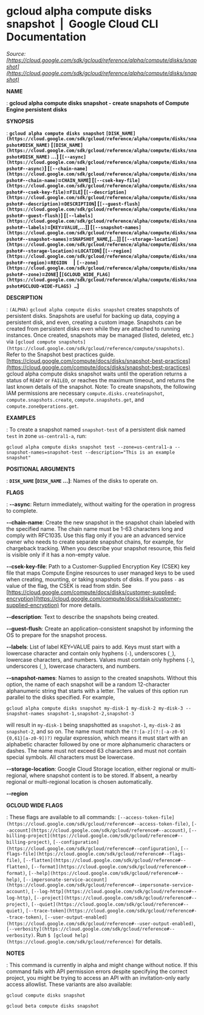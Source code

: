 # gcloud alpha compute disks snapshot  |  Google Cloud CLI Documentation

*Source: [https://cloud.google.com/sdk/gcloud/reference/alpha/compute/disks/snapshot](https://cloud.google.com/sdk/gcloud/reference/alpha/compute/disks/snapshot)*

**NAME**

: **gcloud alpha compute disks snapshot - create snapshots of Compute Engine persistent disks**

**SYNOPSIS**

: **`gcloud alpha compute disks snapshot` `[DISK_NAME](https://cloud.google.com/sdk/gcloud/reference/alpha/compute/disks/snapshot#DISK_NAME)` [`[DISK_NAME](https://cloud.google.com/sdk/gcloud/reference/alpha/compute/disks/snapshot#DISK_NAME)` …] [`[--async](https://cloud.google.com/sdk/gcloud/reference/alpha/compute/disks/snapshot#--async)`] [`[--chain-name](https://cloud.google.com/sdk/gcloud/reference/alpha/compute/disks/snapshot#--chain-name)`=`CHAIN_NAME`] [`[--csek-key-file](https://cloud.google.com/sdk/gcloud/reference/alpha/compute/disks/snapshot#--csek-key-file)`=`FILE`] [`[--description](https://cloud.google.com/sdk/gcloud/reference/alpha/compute/disks/snapshot#--description)`=`DESCRIPTION`] [`[--guest-flush](https://cloud.google.com/sdk/gcloud/reference/alpha/compute/disks/snapshot#--guest-flush)`] [`[--labels](https://cloud.google.com/sdk/gcloud/reference/alpha/compute/disks/snapshot#--labels)`=[`KEY`=`VALUE`,…]] [`[--snapshot-names](https://cloud.google.com/sdk/gcloud/reference/alpha/compute/disks/snapshot#--snapshot-names)`=`SNAPSHOT_NAME`,[…]] [`[--storage-location](https://cloud.google.com/sdk/gcloud/reference/alpha/compute/disks/snapshot#--storage-location)`=`LOCATION`] [`[--region](https://cloud.google.com/sdk/gcloud/reference/alpha/compute/disks/snapshot#--region)`=`REGION`     | `[--zone](https://cloud.google.com/sdk/gcloud/reference/alpha/compute/disks/snapshot#--zone)`=`ZONE`] [`[GCLOUD_WIDE_FLAG](https://cloud.google.com/sdk/gcloud/reference/alpha/compute/disks/snapshot#GCLOUD-WIDE-FLAGS) …`]**

**DESCRIPTION**

: `(ALPHA)` `gcloud alpha compute disks snapshot` creates
snapshots of persistent disks. Snapshots are useful for backing up data, copying
a persistent disk, and even, creating a custom image. Snapshots can be created
from persistent disks even while they are attached to running instances. Once
created, snapshots may be managed (listed, deleted, etc.) via `[gcloud compute
snapshots](https://cloud.google.com/sdk/gcloud/reference/compute/snapshots)`.
Refer to the Snapshot best practices guide. [https://cloud.google.com/compute/docs/disks/snapshot-best-practices](https://cloud.google.com/compute/docs/disks/snapshot-best-practices)
gcloud alpha compute disks snapshot waits until the operation returns a status
of `READY` or `FAILED`, or reaches the maximum timeout,
and returns the last known details of the snapshot.
Note: To create snapshots, the following IAM permissions are necessary
``compute.disks.createSnapshot``,
``compute.snapshots.create``,
``compute.snapshots.get``, and
``compute.zoneOperations.get``.

**EXAMPLES**

: To create a snapshot named `snapshot-test` of a persistent disk named
`test` in zone `us-central1-a`, run:

```
gcloud alpha compute disks snapshot test --zone=us-central1-a --snapshot-names=snapshot-test --description="This is an example snapshot"
```

**POSITIONAL ARGUMENTS**

: **`DISK_NAME` [`DISK_NAME` …]**:
Names of the disks to operate on.

**FLAGS**

: **--async**:
Return immediately, without waiting for the operation in progress to complete.

**--chain-name**:
Create the new snapshot in the snapshot chain labeled with the specified name.
The chain name must be 1-63 characters long and comply with RFC1035. Use this
flag only if you are an advanced service owner who needs to create separate
snapshot chains, for example, for chargeback tracking. When you describe your
snapshot resource, this field is visible only if it has a non-empty value.

**--csek-key-file**:
Path to a Customer-Supplied Encryption Key (CSEK) key file that maps Compute
Engine resources to user managed keys to be used when creating, mounting, or
taking snapshots of disks.
If you pass `-` as value of the flag, the CSEK is read from stdin.
See [https://cloud.google.com/compute/docs/disks/customer-supplied-encryption](https://cloud.google.com/compute/docs/disks/customer-supplied-encryption)
for more details.

**--description**:
Text to describe the snapshots being created.

**--guest-flush**:
Create an application-consistent snapshot by informing the OS to prepare for the
snapshot process.

**--labels**:
List of label KEY=VALUE pairs to add.
Keys must start with a lowercase character and contain only hyphens
(`-`), underscores (`_`), lowercase characters, and
numbers. Values must contain only hyphens (`-`), underscores
(`_`), lowercase characters, and numbers.

**--snapshot-names**:
Names to assign to the created snapshots. Without this option, the name of each
snapshot will be a random 12-character alphanumeric string that starts with a
letter. The values of this option run parallel to the disks specified. For
example,

```
gcloud alpha compute disks snapshot my-disk-1 my-disk-2 my-disk-3 --snapshot-names snapshot-1,snapshot-2,snapshot-3
```

will result in `my-disk-1` being snapshotted as
`snapshot-1`, `my-disk-2` as `snapshot-2`, and
so on. The name must match the
`(?:[a-z](?:[-a-z0-9]{0,61}[a-z0-9])?)` regular expression, which
means it must start with an alphabetic character followed by one or more
alphanumeric characters or dashes. The name must not exceed 63 characters and
must not contain special symbols. All characters must be lowercase.

**--storage-location**:
Google Cloud Storage location, either regional or multi-regional, where snapshot
content is to be stored. If absent, a nearby regional or multi-regional location
is chosen automatically.

**--region**

**GCLOUD WIDE FLAGS**

: These flags are available to all commands: `[--access-token-file](https://cloud.google.com/sdk/gcloud/reference#--access-token-file)`,
`[--account](https://cloud.google.com/sdk/gcloud/reference#--account)`, `[--billing-project](https://cloud.google.com/sdk/gcloud/reference#--billing-project)`,
`[--configuration](https://cloud.google.com/sdk/gcloud/reference#--configuration)`,
`[--flags-file](https://cloud.google.com/sdk/gcloud/reference#--flags-file)`,
`[--flatten](https://cloud.google.com/sdk/gcloud/reference#--flatten)`, `[--format](https://cloud.google.com/sdk/gcloud/reference#--format)`, `[--help](https://cloud.google.com/sdk/gcloud/reference#--help)`, `[--impersonate-service-account](https://cloud.google.com/sdk/gcloud/reference#--impersonate-service-account)`,
`[--log-http](https://cloud.google.com/sdk/gcloud/reference#--log-http)`,
`[--project](https://cloud.google.com/sdk/gcloud/reference#--project)`, `[--quiet](https://cloud.google.com/sdk/gcloud/reference#--quiet)`, `[--trace-token](https://cloud.google.com/sdk/gcloud/reference#--trace-token)`, `[--user-output-enabled](https://cloud.google.com/sdk/gcloud/reference#--user-output-enabled)`,
`[--verbosity](https://cloud.google.com/sdk/gcloud/reference#--verbosity)`.
Run `$ [gcloud help](https://cloud.google.com/sdk/gcloud/reference)` for details.

**NOTES**

: This command is currently in alpha and might change without notice. If this
command fails with API permission errors despite specifying the correct project,
you might be trying to access an API with an invitation-only early access
allowlist. These variants are also available:

```
gcloud compute disks snapshot
```

```
gcloud beta compute disks snapshot
```
